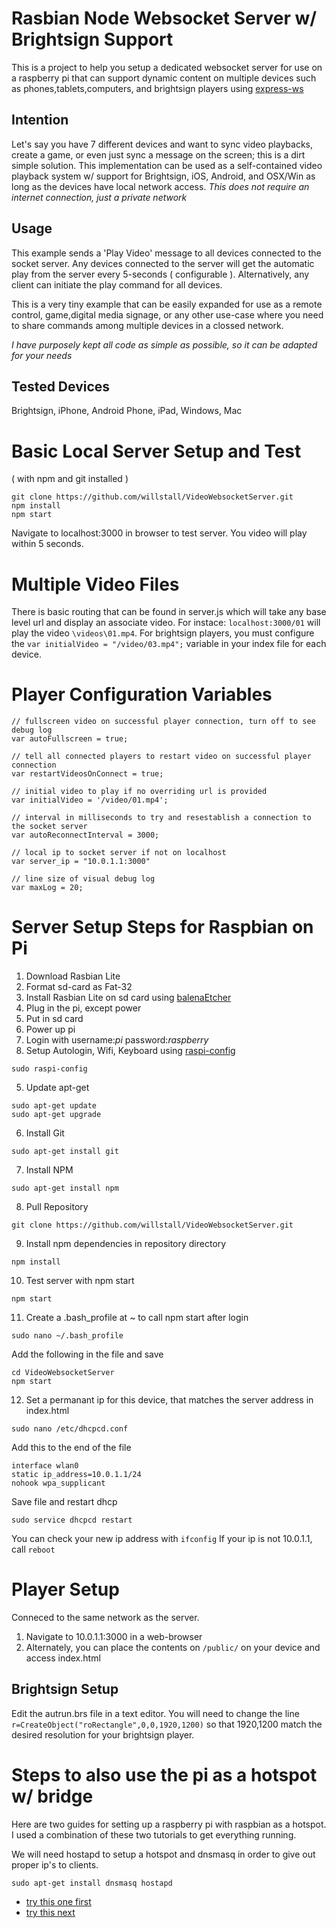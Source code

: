 # Rasbian Node Websocket Server w/ Brightsign Support
This is a project to help you setup a dedicated websocket server for use on a raspberry pi that can support dynamic content on multiple devices such as phones,tablets,computers, and brightsign players using [express-ws](https://github.com/HenningM/express-ws)

## Intention
Let's say you have 7 different devices and want to sync video playbacks, create a game, or even just sync a message on the screen; this is a dirt simple solution. This implementation can be used as a self-contained video playback system w/ support for Brightsign, iOS, Android, and OSX/Win as long as the devices have local network access. *This does not require an internet connection, just a private network*

## Usage
This example sends a 'Play Video' message to all devices connected to the socket server. Any devices connected to the server will get the automatic play from the server every 5-seconds ( configurable ). Alternatively, any client can initiate the play command for all devices.

This is a very tiny example that can be easily expanded for use as a remote control, game,digital media signage, or any other use-case where you need to share commands among multiple devices in a clossed network.

*I have purposely kept all code as simple as possible, so it can be adapted for your needs*

## Tested Devices
Brightsign, iPhone, Android Phone, iPad, Windows, Mac

# Basic Local Server Setup and Test
( with npm and git installed )
```
git clone https://github.com/willstall/VideoWebsocketServer.git
npm install
npm start
```
Navigate to localhost:3000 in browser to test server. You video will play within 5 seconds.

# Multiple Video Files
There is basic routing that can be found in server.js which will take any base level url and display an associate video. For instace: ```localhost:3000/01``` will play the video ```\videos\01.mp4```. For brightsign players, you must configure the ```var initialVideo = "/video/03.mp4";``` variable in your index file for each device.

# Player Configuration Variables
```
// fullscreen video on successful player connection, turn off to see debug log
var autoFullscreen = true;

// tell all connected players to restart video on successful player connection
var restartVideosOnConnect = true;

// initial video to play if no overriding url is provided
var initialVideo = '/video/01.mp4';

// interval in milliseconds to try and resestablish a connection to the socket server
var autoReconnectInterval = 3000;

// local ip to socket server if not on localhost
var server_ip = "10.0.1.1:3000"

// line size of visual debug log
var maxLog = 20;

```
# Server Setup Steps for Raspbian on Pi
1) Download Rasbian Lite
1) Format sd-card as Fat-32
1) Install Rasbian Lite on sd card using [balenaEtcher](https://www.balena.io/etcher/)
1) Plug in the pi, except power
1) Put in sd card
1) Power up pi
1) Login with username:*pi* password:*raspberry*
1) Setup Autologin, Wifi, Keyboard using [raspi-config](https://www.raspberrypi.org/documentation/configuration/raspi-config.md) 
```
sudo raspi-config
```
5) Update apt-get
```
sudo apt-get update
sudo apt-get upgrade
```
6) Install Git
```
sudo apt-get install git
```
7) Install NPM
```
sudo apt-get install npm
```
8) Pull Repository
```
git clone https://github.com/willstall/VideoWebsocketServer.git
```
9) Install npm dependencies in repository directory
```
npm install
```
10) Test server with npm start
```
npm start
```
11) Create a .bash_profile at ~ to call npm start after login
```
sudo nano ~/.bash_profile
```
Add the following in the file and save
```
cd VideoWebsocketServer
npm start
```
12) Set a permanant ip for this device, that matches the server address in index.html
```
sudo nano /etc/dhcpcd.conf
```
Add this to the end of the file
```
interface wlan0
static ip_address=10.0.1.1/24
nohook wpa_supplicant
```
Save file and restart dhcp
```
sudo service dhcpcd restart
```
You can check your new ip address with ```ifconfig```
If your ip is not 10.0.1.1, call ```reboot```

# Player Setup
Conneced to the same network as the server.
1) Navigate to 10.0.1.1:3000 in a web-browser
2) Alternately, you can place the contents on ```/public/``` on your device and access index.html

## Brightsign Setup
Edit the autrun.brs file in a text editor. You will need to change the line ```r=CreateObject("roRectangle",0,0,1920,1200)``` so that 1920,1200 match the desired resolution for your brightsign player.

# Steps to also use the pi as a hotspot w/ bridge
Here are two guides for setting up a raspberry pi with raspbian as a hotspot. I used a combination of these two tutorials to get everything running.

We will need hostapd to setup a hotspot and dnsmasq in order to give out proper ip's to clients.
```
sudo apt-get install dnsmasq hostapd
```

- [try this one first](https://www.raspberrypi.org/documentation/configuration/wireless/access-point.md)
- [try this next](https://thepi.io/how-to-use-your-raspberry-pi-as-a-wireless-access-point/)

